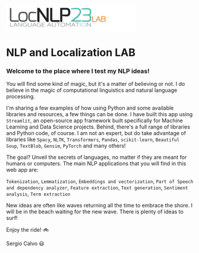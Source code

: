 
![](https://github.com/Sercalvo/LocNLP23Lab/blob/main/img/LocNLP23lab.png)
# NLP and Localization LAB
### Welcome to the place where I test my NLP ideas!
You will find some kind of magic, but it's a matter of believing or not. I do believe in the magic of computational linguistics and natural language processing.

I'm sharing a few examples of how using Python and some available libraries and resources, a few things can be done. I have built this app using `Streamlit`, an open-source app framework built specifically for Machine Learning and Data Science projects. Behind, there's a full range of libraries and Python code, of course. I am not an expert, but do take advantage of libraries like `Spacy`, `NLTK`, `Transformers`, `Pandas`, `scikit-learn`, `Beautiful Soup`, `TextBlob`, `Gensim`, `PyTorch` and many others!

The goal? Unveil the secrets of languages, no matter if they are meant for humans or computers. The main NLP applications that you will find in this web app are:

`Tokenization`, `Lemmatization`, `Embeddings and vectorization`, `Part of Speech and dependency analyzer`, `Feature extraction`, `Text generation`, `Sentiment analysis`, `Term extraction`

New ideas are often like waves returning all the time to embrace the shore. I will be in the beach waiting for the new wave. There is plenty of ideas to surf!
    
Enjoy the ride! 	:bike:

Sergio Calvo :smiley: 
